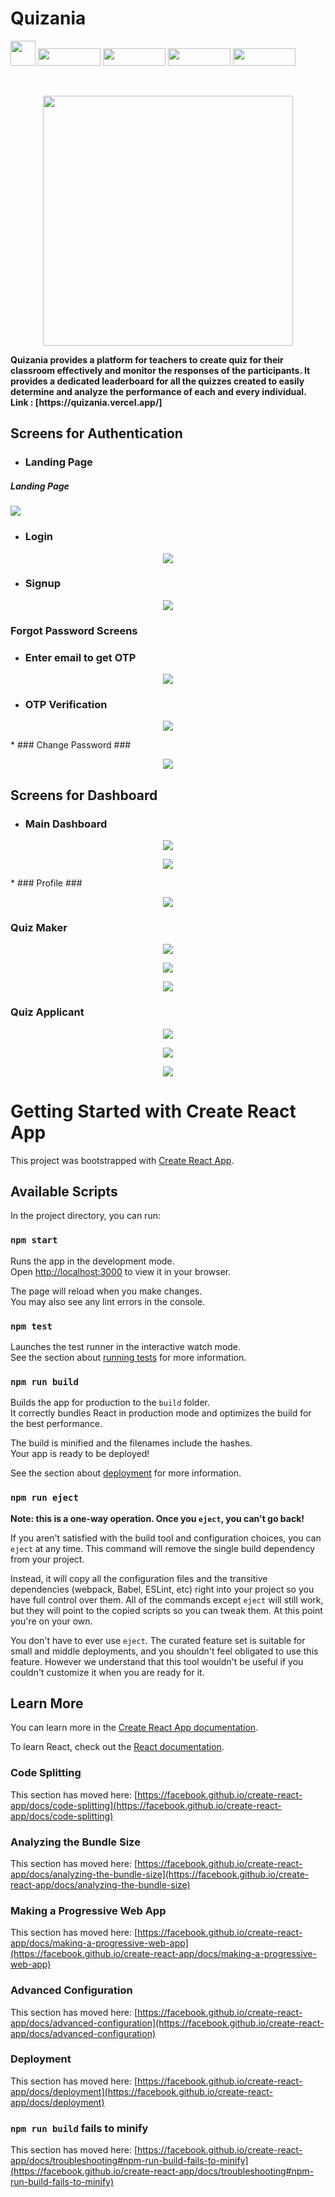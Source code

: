 # Quizania 

<p float="left">
 <code><img height="40" src="https://raw.githubusercontent.com/github/explore/80688e429a7d4ef2fca1e82350fe8e3517d3494d/topics/react/react.png"></code>
  <img src="https://img.shields.io/badge/Node.js-43853D?style=for-the-badge&logo=node.js&logoColor=white" height="28" width="100" />
  <img src="https://img.shields.io/badge/Express.js-000000?style=for-the-badge&logo=express&logoColor=white" height="28" width="100" />
  <img src="https://img.shields.io/badge/MongoDB-4EA94B?style=for-the-badge&logo=mongodb&logoColor=white" height="28" width="100" />
  <img src="https://img.shields.io/badge/JavaScript-F7DF1E?style=for-the-badge&logo=javascript&logoColor=black" height="28" width="100" />
</p>

<br/>
<p align="center">
  <img height="400px" width="400px" src="quizaniaImages/logo.png">
</p>
<b>
 Quizania provides a platform for teachers to create quiz for their classroom effectively and monitor the responses of the participants.
  It provides a dedicated leaderboard for all the quizzes created to easily determine and analyze the performance of each and every individual.
  <br/>
  Link : [https://quizania.vercel.app/]
  <br/> 
</b>


## Screens for Authentication

* ### Landing Page ### 
<p align="center">
  <h5>Landing Page</h5>
  <img src="quizaniaImages/signup.PNG">
</p>

* ### Login ###
<p align="center">
  <img src="quizaniaImages/login.PNG">
</p>

* ### Signup ###
<p align="center">
  <img src="quizaniaImages/signup.PNG">
</p>

 ### Forgot Password Screens ###


* ### Enter email to get OTP ###
<p align="center">
  <img src="quizaniaImages/entermail.PNG">
</p>


* ### OTP Verification ###
<p align="center">
  <img src="quizaniaImages/verify.PNG">
</p>
* ### Change Password ###
<p align="center">
  <img src="quizaniaImages/changepass.PNG">
</p>

## Screens for Dashboard

* ### Main Dashboard ### 
<p align="center">
  <img src="quizaniaImages/dashboard.PNG">
</p>
<p align="center">
  <img src="quizaniaImages/maindashboard.PNG">
</p>
* ### Profile ###
<p align="center">
  <img src="quizaniaImages/profile.PNG">
</p>

### Quiz Maker ### 
<p align="center">
  <img src="quizaniaImages/Quiz1.PNG">
</p>
<p align="center">
  <img src="quizaniaImages/Quiz2.PNG">
</p>
<p align="center">
  <img src="quizaniaImages/Quiz3.PNG">
</p>

 ### Quiz Applicant ### 
<p align="center">
  <img src="quizaniaImages/Quiztaker1.PNG">
</p>
<p align="center">
  <img src="quizaniaImages/Quiztaker2.PNG">
</p>
<p align="center">
  <img src="quizaniaImages/quiztaker3.PNG">
</p>

# Getting Started with Create React App

This project was bootstrapped with [Create React App](https://github.com/facebook/create-react-app).

## Available Scripts

In the project directory, you can run:

### `npm start`

Runs the app in the development mode.\
Open [http://localhost:3000](http://localhost:3000) to view it in your browser.

The page will reload when you make changes.\
You may also see any lint errors in the console.

### `npm test`

Launches the test runner in the interactive watch mode.\
See the section about [running tests](https://facebook.github.io/create-react-app/docs/running-tests) for more information.

### `npm run build`

Builds the app for production to the `build` folder.\
It correctly bundles React in production mode and optimizes the build for the best performance.

The build is minified and the filenames include the hashes.\
Your app is ready to be deployed!

See the section about [deployment](https://facebook.github.io/create-react-app/docs/deployment) for more information.

### `npm run eject`

**Note: this is a one-way operation. Once you `eject`, you can't go back!**

If you aren't satisfied with the build tool and configuration choices, you can `eject` at any time. This command will remove the single build dependency from your project.

Instead, it will copy all the configuration files and the transitive dependencies (webpack, Babel, ESLint, etc) right into your project so you have full control over them. All of the commands except `eject` will still work, but they will point to the copied scripts so you can tweak them. At this point you're on your own.

You don't have to ever use `eject`. The curated feature set is suitable for small and middle deployments, and you shouldn't feel obligated to use this feature. However we understand that this tool wouldn't be useful if you couldn't customize it when you are ready for it.

## Learn More

You can learn more in the [Create React App documentation](https://facebook.github.io/create-react-app/docs/getting-started).

To learn React, check out the [React documentation](https://reactjs.org/).

### Code Splitting

This section has moved here: [https://facebook.github.io/create-react-app/docs/code-splitting](https://facebook.github.io/create-react-app/docs/code-splitting)

### Analyzing the Bundle Size

This section has moved here: [https://facebook.github.io/create-react-app/docs/analyzing-the-bundle-size](https://facebook.github.io/create-react-app/docs/analyzing-the-bundle-size)

### Making a Progressive Web App

This section has moved here: [https://facebook.github.io/create-react-app/docs/making-a-progressive-web-app](https://facebook.github.io/create-react-app/docs/making-a-progressive-web-app)

### Advanced Configuration

This section has moved here: [https://facebook.github.io/create-react-app/docs/advanced-configuration](https://facebook.github.io/create-react-app/docs/advanced-configuration)

### Deployment

This section has moved here: [https://facebook.github.io/create-react-app/docs/deployment](https://facebook.github.io/create-react-app/docs/deployment)

### `npm run build` fails to minify

This section has moved here: [https://facebook.github.io/create-react-app/docs/troubleshooting#npm-run-build-fails-to-minify](https://facebook.github.io/create-react-app/docs/troubleshooting#npm-run-build-fails-to-minify)
